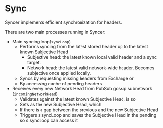 # Sync

Syncer implements efficient synchronization for headers. 

There are two main processes running in Syncer:
* Main syncing loop(`syncLoop`)
    * Performs syncing from the latest stored header up to the latest known Subjective Head
        * Subjective head: the latest known local valid header and a sync target.
        * Network head: the latest valid network-wide header. Becomes subjective once applied locally.
    * Syncs by requesting missing headers from Exchange or
    * By accessing cache of pending headers
* Receives every new Network Head from PubSub gossip subnetwork (`incomingNetworkHead`)
    * Validates against the latest known Subjective Head, is so
    * Sets as the new Subjective Head, which
    * If there is a gap between the previous and the new Subjective Head
    * Triggers s.syncLoop and saves the Subjective Head in the pending so s.syncLoop can access it